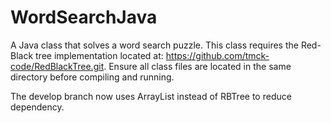 # WordSearchJava
A Java class that solves a word search puzzle.
This class requires the Red-Black tree implementation located at: https://github.com/tmck-code/RedBlackTree.git.
Ensure all class files are located in the same directory before compiling and running.

The develop branch now uses ArrayList instead of RBTree to reduce dependency.
